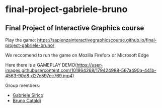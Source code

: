 # final-project-gabriele-bruno
## Final Project of Interactive Graphics course

Play the game: https://sapienzainteractivegraphicscourse.github.io/final-project-gabriele-bruno/

We reccomend to run the game on Mozilla Fireforx or Microsoft Edge
 
 
Here there is a GAMEPLAY DEMO(https://user-images.githubusercontent.com/101864268/179424988-567a490a-441b-4563-90d8-d27e597ec769.mp4)


 


Group members:
- [Gabriele Sirico](https://www.linkedin.com/in/giuseppe-gabriele-sirico-7aab03234/)
- [Bruno Cataldi](https://www.linkedin.com/in/bruno-cataldi-2a2981197)
